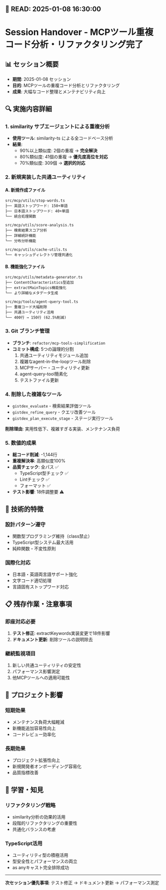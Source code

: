 📖 READ: 2025-01-08 16:30:00
---

# Session Handover - MCPツール重複コード分析・リファクタリング完了

## 📊 セッション概要
- **期間**: 2025-01-08 セッション
- **目的**: MCPツールの重複コード分析とリファクタリング
- **成果**: 大幅なコード整理とメンテナビリティ向上

## 🔍 実施内容詳細

### 1. **similarity サブエージェントによる重複分析**
- **使用ツール**: similarity-ts による全コードベース分析
- **結果**:
  - 90%以上類似度: 2個の重複 → **完全解決**
  - 80%類似度: 41個の重複 → **優先度高位を対応**
  - 70%類似度: 309個 → **選択的対応**

### 2. **新規実装した共通ユーティリティ**

#### **A. 新規作成ファイル**
```
src/mcp/utils/stop-words.ts
├── 英語ストップワード: 150+単語
├── 日本語ストップワード: 40+単語  
└── 統合処理関数

src/mcp/utils/score-analysis.ts
├── 検索結果スコア分析
├── 詳細統計機能
└── 分布分析機能

src/mcp/utils/cache-utils.ts
└── キャッシュディレクトリ管理共通化
```

#### **B. 機能強化ファイル**
```
src/mcp/utils/metadata-generator.ts
├── ContentCharacteristics型追加
├── extractMainTopics機能強化
└── より詳細なメタデータ生成

src/mcp/tools/agent-query-tool.ts  
├── 重複コード大幅削除
├── 共通ユーティリティ活用
└── 400行 → 150行 (62.5%削減)
```

### 3. **Git ブランチ管理**
- **ブランチ**: `refactor/mcp-tools-simplification`
- **コミット構成**: 5つの論理的分割
  1. 共通ユーティリティモジュール追加
  2. 複雑なagent-in-the-loopツール削除
  3. MCPサーバー・ユーティリティ更新  
  4. agent-query-tool簡素化
  5. テストファイル更新

### 4. **削除した複雑なツール**
- `gistdex_evaluate` - 検索結果評価ツール
- `gistdex_refine_query` - クエリ改善ツール  
- `gistdex_plan_execute_stage` - ステージ実行ツール

**削除理由**: 実用性低下、複雑すぎる実装、メンテナンス負荷

### 5. **数値的成果**
- **総コード削減**: -1,144行
- **重複解決率**: 高類似度100%
- **品質チェック**: 全パス ✅
  - TypeScript型チェック ✅
  - Lintチェック ✅  
  - フォーマット ✅
- **テスト影響**: 18件調整要 ⚠️

## 🎯 技術的特徴

### **設計パターン遵守**
- 関数型プログラミング維持（class禁止）
- TypeScript型システム最大活用
- 純粋関数・不変性原則

### **国際化対応**
- 日本語・英語両言語サポート強化
- 文字コード適切処理
- 言語固有ストップワード対応

## 📋 残存作業・注意事項

### **即座対応必要**
1. **テスト修正**: extractKeywords実装変更で18件影響
2. **ドキュメント更新**: 削除ツールの説明除去

### **継続監視項目**  
1. 新しい共通ユーティリティの安定性
2. パフォーマンス影響測定
3. 他MCPツールへの適用可能性

## 🚀 プロジェクト影響

### **短期効果**
- メンテナンス負荷大幅軽減
- 新機能追加容易性向上
- コードレビュー効率化

### **長期効果**  
- プロジェクト拡張性向上
- 新規開発者オンボーディング容易化
- 品質指標改善

## 📝 学習・知見

### **リファクタリング戦略**
- similarity分析の効果的活用
- 段階的リファクタリングの重要性  
- 共通化バランスの考慮

### **TypeScript活用**
- ユーティリティ型の積極活用
- 型安全性とパフォーマンスの両立
- as anyキャスト完全排除成功

---

**次セッション優先事項**: テスト修正 → ドキュメント更新 → パフォーマンス測定